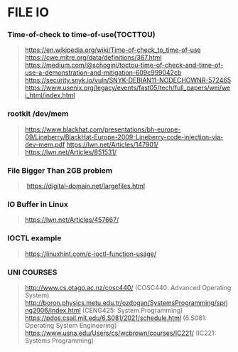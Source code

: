 # FILE IO
### Time-of-check to time-of-use(TOCTTOU)
> https://en.wikipedia.org/wiki/Time-of-check_to_time-of-use
> https://cwe.mitre.org/data/definitions/367.html
> https://medium.com/@schogini/toctou-time-of-check-and-time-of-use-a-demonstration-and-mitigation-609c999042cb
> https://security.snyk.io/vuln/SNYK-DEBIAN11-NODECHOWNR-572465
> https://www.usenix.org/legacy/events/fast05/tech/full_papers/wei/wei_html/index.html

### rootkit /dev/mem
> https://www.blackhat.com/presentations/bh-europe-09/Lineberry/BlackHat-Europe-2009-Lineberry-code-injection-via-dev-mem.pdf
> https://lwn.net/Articles/147901/
> https://lwn.net/Articles/851531/

### File Bigger Than 2GB problem
> https://digital-domain.net/largefiles.html
### IO Buffer in Linux
> https://lwn.net/Articles/457667/
### IOCTL example
> https://linuxhint.com/c-ioctl-function-usage/


### UNI COURSES
> http://www.cs.otago.ac.nz/cosc440/    (COSC440: Advanced Operating System)
> http://boron.physics.metu.edu.tr/ozdogan/SystemsProgramming/spring2006/index.html (CENG425: System Programming)
> https://pdos.csail.mit.edu/6.S081/2021/schedule.html (6.S081: Operating System Engineering)
> https://www.usna.edu/Users/cs/wcbrown/courses/IC221/ (IC221: Systems Programming)
> 